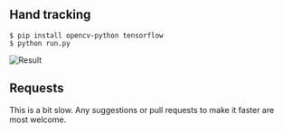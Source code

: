 ## Hand tracking

```
$ pip install opencv-python tensorflow
$ python run.py
```

![Result](/output1.gif?raw=true "Result")

## Requests

This is a bit slow. Any suggestions or pull requests to make it faster are most welcome.
